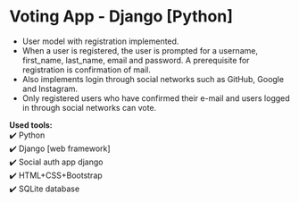 # Voting App - Django [Python]

- User model with registration implemented.
- When a user is registered, the user is prompted for a username, first_name, last_name, email and password. A prerequisite for registration is confirmation of mail.
- Also implements login through social networks such as GitHub, Google and Instagram.
- Only registered users who have confirmed their e-mail and users logged in through social networks can vote.


__Used tools:__    
:heavy_check_mark: Python    
:heavy_check_mark: Django [web framework]   
:heavy_check_mark: Social auth app django    
:heavy_check_mark: HTML+CSS+Bootstrap    
:heavy_check_mark: SQLite database     
